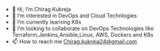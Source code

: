 - 👋 Hi, I’m Chirag Kukreja
- 👀 I’m interested in DevOps and Cloud Technlogies 
- 🌱 I’m currently learning K8s
- 💞️ I’m looking to collaborate on DevOps Technologies like Terraform,Jenkins,Ansible,Linux, AWS, Dockers and K8s
- 📫 How to reach me Chirag.kukreja24@gmail.com

<!---
chiragkuk24/chiragkuk24 is a ✨ special ✨ repository because its `README.md` (this file) appears on your GitHub profile.
You can click the Preview link to take a look at your changes.
--->
